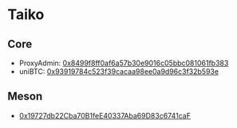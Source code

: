 # Taiko
## Core
- ProxyAdmin: [0x8499f8ff0af6a57b30e9016c05bbc081061fb383](https://taikoscan.io/address/0x8499f8ff0af6a57b30e9016c05bbc081061fb383)
- uniBTC: [0x93919784c523f39cacaa98ee0a9d96c3f32b593e](https://taikoscan.io/address/0x93919784C523f39CACaa98Ee0a9d96c3F32b593e#code)

## Meson

[//]: # (https://taikoscan.io/tx/0xcaf2e46369143f27da92147d3ae9d398bc9e172f3704ccb8c4c217b50ed2c389)
- [0x19727db22Cba70B1feE40337Aba69D83c6741caF](https://taikoscan.io/address/0x19727db22Cba70B1feE40337Aba69D83c6741caF)
